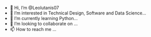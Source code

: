 - 👋 Hi, I’m @Leolutanis07
- 👀 I’m interested in Technical Design, Software and Data Science...
- 🌱 I’m currently learning Python...
- 💞️ I’m looking to collaborate on ...
- 📫 How to reach me ...

<!---
Leolutanis07/Leolutanis07 is a ✨ special ✨ repository because its `README.md` (this file) appears on your GitHub profile.
You can click the Preview link to take a look at your changes.
--->
